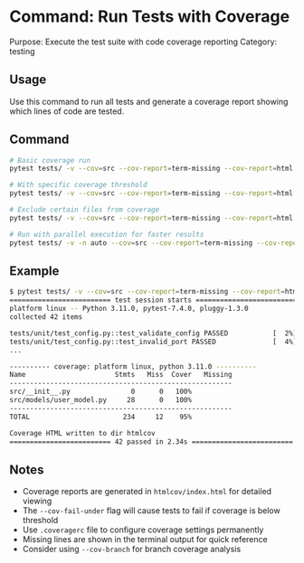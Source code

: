 # Command: Run Tests with Coverage
Purpose: Execute the test suite with code coverage reporting
Category: testing

## Usage
Use this command to run all tests and generate a coverage report showing which lines of code are tested.

## Command
```bash
# Basic coverage run
pytest tests/ -v --cov=src --cov-report=term-missing --cov-report=html

# With specific coverage threshold
pytest tests/ -v --cov=src --cov-report=term-missing --cov-report=html --cov-fail-under=80

# Exclude certain files from coverage
pytest tests/ -v --cov=src --cov-report=term-missing --cov-report=html --cov-config=.coveragerc

# Run with parallel execution for faster results
pytest tests/ -v -n auto --cov=src --cov-report=term-missing --cov-report=html
```

## Example
```bash
$ pytest tests/ -v --cov=src --cov-report=term-missing --cov-report=html
========================= test session starts =========================
platform linux -- Python 3.11.0, pytest-7.4.0, pluggy-1.3.0
collected 42 items

tests/unit/test_config.py::test_validate_config PASSED           [  2%]
tests/unit/test_config.py::test_invalid_port PASSED              [  4%]
...

---------- coverage: platform linux, python 3.11.0 ----------
Name                      Stmts   Miss  Cover   Missing
-------------------------------------------------------
src/__init__.py               0      0   100%
src/models/user_model.py     28      0   100%
-------------------------------------------------------
TOTAL                       234     12    95%

Coverage HTML written to dir htmlcov
========================= 42 passed in 2.34s =========================
```

## Notes
- Coverage reports are generated in `htmlcov/index.html` for detailed viewing
- The `--cov-fail-under` flag will cause tests to fail if coverage is below threshold
- Use `.coveragerc` file to configure coverage settings permanently
- Missing lines are shown in the terminal output for quick reference
- Consider using `--cov-branch` for branch coverage analysis